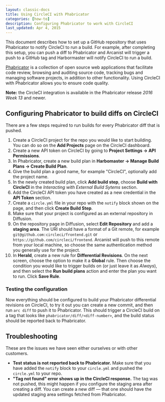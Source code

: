 ```yaml
---
layout: classic-docs
title: Using CircleCI with Phabricator
categories: [how-to]
description: Configuring Phabricator to work with CircleCI
last_updated: Apr 4, 2015
---
```

This document describes how to set up a GitHub repository that uses Phabricator to notify CircleCI to run a build. For example, after completing this setup, you can push a diff to Phabricator and Arcanist will trigger a push to a GitHub tag and Harbormaster will notify CircleCI to run a build.

[Phabricator](http://phabricator.org) is a collection of open source web applications
that facilitate code review, browsing and auditing source code, tracking bugs and
managing software projects, in addition to other functionality. Using CircleCI with
Phabricator allows you to ensure code quality.

**Note:** the CircleCI integration is available in the Phabricator release *2016 Week 13*
and newer.

## Configuring Phabricator to build diffs on CircleCI

There are a few steps required to run builds for every Phabricator diff that is pushed.

1. Create a CircleCI project for the repo you would like to start building. You can do
so on the **Add Projects** page on the CircleCI dashboard.
1. Create a new API token on CircleCI by going to **Project Settings -> API Permissions**.
1. In Phabricator, create a new build plan in **Harbomaster ->
Manage Build Plans -> Create Build Plan**.
1. Give the build plan a good name, for example "CircleCI", optionally add
the project name.
1. In the newly created build plan, click **Add build step**, choose **Build with CircleCI**
in the _Interacting with External Build Sytems_ section.
1. Add the CircleCI API token you have created as a new credential in the **API Token** section.
1. Create a `circle.yml` file in your repo with the `notify` block shown on the page, and then
click **Create Build Step**.
1. Make sure that your project is configured as an external repository in Diffusion.
1. On the repository page in Diffusion, select **Edit Repository** and add a **staging area**. The URI
should have a format of a Git remote, for example `git@github.com:circleci/frontend.git` or
`https://github.com/circleci/frontend`. Arcanist will push to this remote from your local machine,
so choose the same authentication method you generally use for the project.
1. In **Herald**, create a new rule for **Differential Revisions**. On the next screen, choose the
option to make it a **Global** rule. Then choose the condition you would like to trigger builds on
(or just leave it as *Always*), and then select the **Run build plans** action and enter the plan
you want to run. Click **Save Rule**.

### Testing the configuration

Now everything should be configured to build your Phabricator differential revisions on CircleCI,
to try it out you can create a new commit, and then run `arc diff` to push it to Phabricator.
This should trigger a CircleCI build on a tag that looks like `phabricator/diff/<diff-number>`,
and the build status should be reported back to Phabricator.

## Troubleshooting

These are the issues we have seen either ourselves or with other customers.

* **Test status is not reported back to Phabricator.** Make sure that you have added the
`notify` block to your `circle.yml` and pushed the `circle.yml` to your repo.
* **"Tag not found" error shows up in the CircleCI response.** The tag was not pushed, this might
happen if you configure the staging area after creating a diff. You can create a new diff — that one
should have the updated staging area settings fetched from Phabricator.

